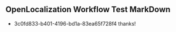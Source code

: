 ## OpenLocalization Workflow Test MarkDown
* 3c0fd833-b401-4196-bd1a-83ea65f728f4 
thanks!<!--HONumber=Mar16_HO3-->
